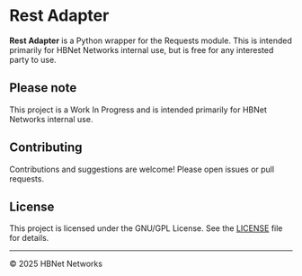 # Rest Adapter

**Rest Adapter** is a Python wrapper for the Requests module. This is intended primarily for HBNet Networks internal use, but is free for any interested party to use.

## Please note
This project is a Work In Progress and is intended primarily for HBNet Networks internal use.

## Contributing

Contributions and suggestions are welcome! Please open issues or pull requests.

## License

This project is licensed under the GNU/GPL License. See the [LICENSE](LICENSE) file for details.

---

© 2025 HBNet Networks
